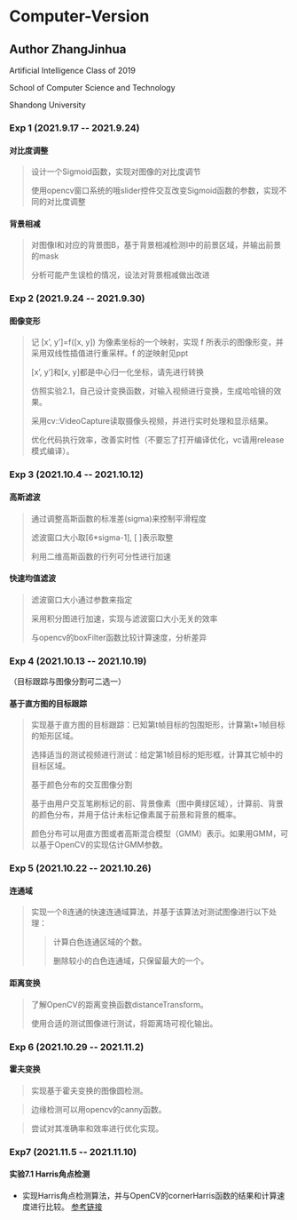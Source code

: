 # Computer-Version
## Author ZhangJinhua
Artificial Intelligence Class of 2019

School of Computer Science and Technology

Shandong University

### Exp 1 (2021.9.17 -- 2021.9.24)
#### 对比度调整

>设计一个Sigmoid函数，实现对图像的对比度调节
>
>使用opencv窗口系统的哦slider控件交互改变Sigmoid函数的参数，实现不同的对比度调整

#### 背景相减

>对图像I和对应的背景图B，基于背景相减检测I中的前景区域，并输出前景的mask
>
>分析可能产生误检的情况，设法对背景相减做出改进

### Exp 2 (2021.9.24 -- 2021.9.30)
#### 图像变形
>记 [x’, y’]=f([x, y]) 为像素坐标的一个映射，实现 f 所表示的图像形变，并采用双线性插值进行重采样。f 的逆映射见ppt
>
>[x’, y’]和[x, y]都是中心归一化坐标，请先进行转换
>
>仿照实验2.1，自己设计变换函数，对输入视频进行变换，生成哈哈镜的效果。
>
>采用cv::VideoCapture读取摄像头视频，并进行实时处理和显示结果。
>
>优化代码执行效率，改善实时性（不要忘了打开编译优化，vc请用release模式编译）。
### Exp 3 (2021.10.4 -- 2021.10.12)
#### 高斯滤波
>通过调整高斯函数的标准差(sigma)来控制平滑程度
>
>滤波窗口大小取[6*sigma-1], [ ]表示取整
>
>利用二维高斯函数的行列可分性进行加速

#### 快速均值滤波
> 滤波窗口大小通过参数来指定
> 
>采用积分图进行加速，实现与滤波窗口大小无关的效率
>
>与opencv的boxFilter函数比较计算速度，分析差异
### Exp 4 (2021.10.13 -- 2021.10.19)
（目标跟踪与图像分割可二选一）

#### 基于直方图的目标跟踪
>实现基于直方图的目标跟踪：已知第t帧目标的包围矩形，计算第t+1帧目标的矩形区域。
>
>选择适当的测试视频进行测试：给定第1帧目标的矩形框，计算其它帧中的目标区域。
>
>基于颜色分布的交互图像分割
>
>基于由用户交互笔刷标记的前、背景像素（图中黄绿区域），计算前、背景的颜色分布，并用于估计未标记像素属于前景和背景的概率。
>
>颜色分布可以用直方图或者高斯混合模型（GMM）表示。如果用GMM，可以基于OpenCV的实现估计GMM参数。
### Exp 5 (2021.10.22 -- 2021.10.26)
#### 连通域
>实现一个8连通的快速连通域算法，并基于该算法对测试图像进行以下处理：
>>计算白色连通区域的个数。
>>
>>删除较小的白色连通域，只保留最大的一个。
#### 距离变换
>了解OpenCV的距离变换函数distanceTransform。
>
>使用合适的测试图像进行测试，将距离场可视化输出。
### Exp 6 (2021.10.29 -- 2021.11.2)
#### 霍夫变换
>实现基于霍夫变换的图像圆检测。

>边缘检测可以用opencv的canny函数。

>尝试对其准确率和效率进行优化实现。

### Exp7 (2021.11.5 -- 2021.11.10)
#### 实验7.1  Harris角点检测
- 实现Harris角点检测算法，并与OpenCV的cornerHarris函数的结果和计算速度进行比较。
[参考链接](https://zhuanlan.zhihu.com/p/83064609)

